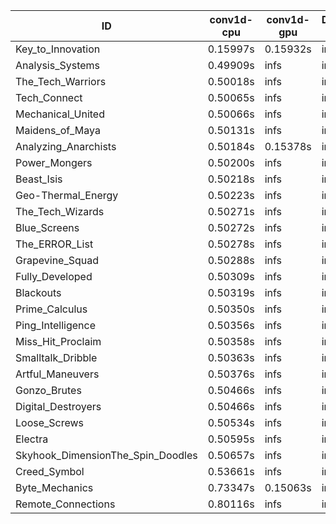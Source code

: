 |ID|conv1d-cpu|conv1d-gpu|DWSPConv2D-gpu|gemm-gpu|avg|
|-|-|-|-|-|-|
|Key_to_Innovation|0.15997s|0.15932s|infs|4.89566s|infs|
|Analysis_Systems|0.49909s|infs|infs|4.85761s|infs|
|The_Tech_Warriors|0.50018s|infs|infs|4.74934s|infs|
|Tech_Connect|0.50065s|infs|infs|4.85411s|infs|
|Mechanical_United|0.50066s|infs|infs|4.82831s|infs|
|Maidens_of_Maya|0.50131s|infs|infs|4.82536s|infs|
|Analyzing_Anarchists|0.50184s|0.15378s|infs|4.82966s|infs|
|Power_Mongers|0.50200s|infs|infs|4.86832s|infs|
|Beast_Isis|0.50218s|infs|infs|4.90955s|infs|
|Geo-Thermal_Energy|0.50223s|infs|infs|4.89430s|infs|
|The_Tech_Wizards|0.50271s|infs|infs|4.66948s|infs|
|Blue_Screens|0.50272s|infs|infs|4.90486s|infs|
|The_ERROR_List|0.50278s|infs|infs|4.90668s|infs|
|Grapevine_Squad|0.50288s|infs|infs|4.88012s|infs|
|Fully_Developed|0.50309s|infs|infs|4.83919s|infs|
|Blackouts|0.50319s|infs|infs|5.05562s|infs|
|Prime_Calculus|0.50350s|infs|infs|4.88515s|infs|
|Ping_Intelligence|0.50356s|infs|infs|4.90272s|infs|
|Miss_Hit_Proclaim|0.50358s|infs|infs|4.86879s|infs|
|Smalltalk_Dribble|0.50363s|infs|infs|4.88391s|infs|
|Artful_Maneuvers|0.50376s|infs|infs|4.88636s|infs|
|Gonzo_Brutes|0.50466s|infs|infs|4.90532s|infs|
|Digital_Destroyers|0.50466s|infs|infs|4.87905s|infs|
|Loose_Screws|0.50534s|infs|infs|4.87971s|infs|
|Electra|0.50595s|infs|infs|4.88880s|infs|
|Skyhook_DimensionThe_Spin_Doodles|0.50657s|infs|infs|4.83770s|infs|
|Creed_Symbol|0.53661s|infs|infs|4.89023s|infs|
|Byte_Mechanics|0.73347s|0.15063s|infs|4.89797s|infs|
|Remote_Connections|0.80116s|infs|infs|4.81712s|infs|
